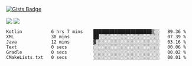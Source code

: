 

[![Gists Badge](https://badges.pufler.dev/gists/esabook)](https://gist.github.com/mine) 
<p>
<img align="center" src="https://github-readme-stats.anuraghazra1.vercel.app/api/top-langs/?username=esabook&layout=compact&theme=merko&count_private=true&langs_count=20"/>
<img align="center" src="https://github-readme-stats.anuraghazra1.vercel.app/api?username=esabook&show_icons=true&include_all_commits=true&theme=merko&count_private=true&custom_title=Github stats"/>
</p>
<!--START_SECTION:waka-->

```text
Kotlin           6 hrs 7 mins    ██████████████████████▒░░   89.36 %
XML              30 mins         ██░░░░░░░░░░░░░░░░░░░░░░░   07.39 %
Java             12 mins         ▓░░░░░░░░░░░░░░░░░░░░░░░░   03.16 %
Text             0 secs          ░░░░░░░░░░░░░░░░░░░░░░░░░   00.06 %
Gradle           0 secs          ░░░░░░░░░░░░░░░░░░░░░░░░░   00.02 %
CMakeLists.txt   0 secs          ░░░░░░░░░░░░░░░░░░░░░░░░░   00.01 %
```

<!--END_SECTION:waka-->




<!--
**esabook/esabook** is a ✨ _special_ ✨ repository because its `README.md` (this file) appears on your GitHub profile.

Here are some ideas to get you started:

- 🔭 I’m currently working on ...
- 🌱 I’m currently learning ...
- 👯 I’m looking to collaborate on ...
- 🤔 I’m looking for help with ...
- 💬 Ask me about ...
- 📫 How to reach me: ...
- 😄 Pronouns: ...
- ⚡ Fun fact: ...
-->
